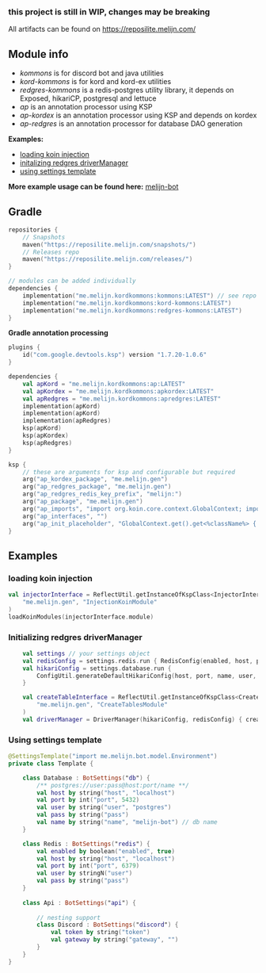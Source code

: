 ### **this project is still in WIP, changes may be breaking**

All artifacts can be found on https://reposilite.melijn.com/

## Module info
- _kommons_ is for discord bot and java utilities
- _kord-kommons_ is for kord and kord-ex utilities
- _redgres-kommons_ is a redis-postgres utility library, it depends on Exposed, hikariCP, postgresql and lettuce
- _ap_ is an annotation processor using KSP
- _ap-kordex_ is an annotation processor using KSP and depends on kordex
- _ap-redgres_ is an annotation processor for database DAO generation
 

**Examples:** 
 - [loading koin injection](README.md#loading-koin-injection)
 - [initalizing redgres driverManager](README.md#initializing-redgres-drivermanager)
 - [using settings template](README.md#using-settings-template)

**More example usage can be found here:** [melijn-bot](https://github.com/Melijn/melijn-bot/)

## Gradle
```kt
repositories {
    // Snapshots
    maven("https://reposilite.melijn.com/snapshots/")
    // Releases repo
    maven("https://reposilite.melijn.com/releases/")
}

// modules can be added individually
dependencies {
    implementation("me.melijn.kordkommons:kommons:LATEST") // see repo above for version
    implementation("me.melijn.kordkommons:kord-kommons:LATEST")
    implementation("me.melijn.kordkommons:redgres-kommons:LATEST")
}
```
**Gradle annotation processing**
```kt
plugins {
    id("com.google.devtools.ksp") version "1.7.20-1.0.6"
}

dependencies {
    val apKord = "me.melijn.kordkommons:ap:LATEST"
    val apKordex = "me.melijn.kordkommons:apkordex:LATEST"
    val apRedgres = "me.melijn.kordkommons:apredgres:LATEST"
    implementation(apKord)
    implementation(apKord)
    implementation(apRedgres)
    ksp(apKord)
    ksp(apKordex)
    ksp(apRedgres)
}

ksp {
    // these are arguments for ksp and configurable but required
    arg("ap_kordex_package", "me.melijn.gen")
    arg("ap_redgres_package", "me.melijn.gen")
    arg("ap_redgres_redis_key_prefix", "melijn:")
    arg("ap_package", "me.melijn.gen")
    arg("ap_imports", "import org.koin.core.context.GlobalContext; import org.koin.core.parameter.ParametersHolder;")
    arg("ap_interfaces", "")
    arg("ap_init_placeholder", "GlobalContext.get().get<%className%> { ParametersHolder() }")
}
```

## Examples
### loading koin injection
```kt
val injectorInterface = ReflectUtil.getInstanceOfKspClass<InjectorInterface>(
    "me.melijn.gen", "InjectionKoinModule"
)
loadKoinModules(injectorInterface.module)
```

### Initializing redgres driverManager
```kt
    val settings // your settings object
    val redisConfig = settings.redis.run { RedisConfig(enabled, host, port, user, pass) }
    val hikariConfig = settings.database.run {
        ConfigUtil.generateDefaultHikariConfig(host, port, name, user, pass)
    }

    val createTableInterface = ReflectUtil.getInstanceOfKspClass<CreateTableInterface>(
        "me.melijn.gen", "CreateTablesModule"
    )
    val driverManager = DriverManager(hikariConfig, redisConfig) { createTableInterface.createTables() }

```

### Using settings template
```kt
@SettingsTemplate("import me.melijn.bot.model.Environment")
private class Template {

    class Database : BotSettings("db") {
        /** postgres://user:pass@host:port/name **/
        val host by string("host", "localhost")
        val port by int("port", 5432)
        val user by string("user", "postgres")
        val pass by string("pass")
        val name by string("name", "melijn-bot") // db name
    }

    class Redis : BotSettings("redis") {
        val enabled by boolean("enabled", true)
        val host by string("host", "localhost")
        val port by int("port", 6379)
        val user by stringN("user")
        val pass by string("pass")
    }
    
    class Api : BotSettings("api") {
        
        // nesting support
        class Discord : BotSettings("discord") {
            val token by string("token")
            val gateway by string("gateway", "")
        }
    }
}
```